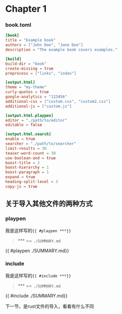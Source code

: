 # Chapter 1

### book.toml

``` toml
[book]
title = "Example book"
authors = ["John Doe", "Jane Doe"]
description = "The example book covers examples."

[build]
build-dir = "book"
create-missing = true
preprocess = ["links", "index"]

[output.html]
theme = "my-theme"
curly-quotes = true
google-analytics = "123456"
additional-css = ["custom.css", "custom2.css"]
additional-js = ["custom.js"]

[output.html.playpen]
editor = "./path/to/editor"
editable = false

[output.html.search]
enable = true
searcher = "./path/to/searcher"
limit-results = 30
teaser-word-count = 30
use-boolean-and = true
boost-title = 2
boost-hierarchy = 1
boost-paragraph = 1
expand = true
heading-split-level = 3
copy-js = true
```

## 关于导入其他文件的两种方式

### playpen

我是这样写的`{{ #playpen ***}}` 

> *** == `./SUMMARY.md`

{{ #playpen ./SUMMARY.md}}

### include

我是这样写的`{{ #include ***}}`

> *** == `./SUMMARY.md`

{{ #include ./SUMMARY.md}}

下一节，是rust文件的导入，看看有什么不同